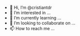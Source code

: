 - 👋 Hi, I’m @cristiantdr
- 👀 I’m interested in ...
- 🌱 I’m currently learning ...
- 💞️ I’m looking to collaborate on ...
- 📫 How to reach me ...

<!---
cristiantdr/cristiantdr is a ✨ special ✨ repository because its `README.md` (this file) appears on your GitHub profile.
You can click the Preview link to take a look at your changes.
--->
